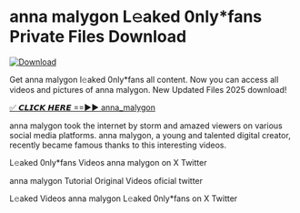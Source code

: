 # anna malygon L𝚎aked 0nly*fans Private Files Download

[![Download](https://i.imgur.com/PoXn3jX.png)](https://mediafirer.com/anna+malygon)

Get anna malygon l𝚎aked 0nly*fans all content. Now you can access all videos and pictures of anna malygon. New Updated Files 2025 download!

[✅ 𝘾𝙇𝙄𝘾𝙆 𝙃𝙀𝙍𝙀 ==►► anna_malygon](https://mediafirer.com/anna+malygon)

anna malygon took the internet by storm and amazed viewers on various social media platforms. anna malygon, a young and talented digital creator, recently became famous thanks to this interesting videos.

L𝚎aked 0nly*fans Videos anna malygon on X Twitter

anna malygon Tutorial Original Videos oficial twitter

L𝚎aked Videos anna malygon L𝚎aked 0nly*fans on X Twitter